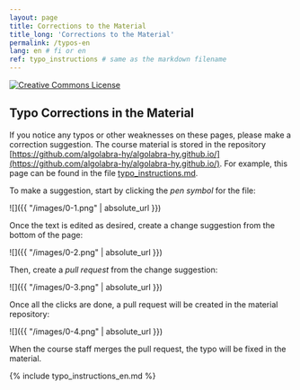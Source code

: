 ```yaml
---
layout: page
title: Corrections to the Material
title_long: 'Corrections to the Material'
permalink: /typos-en
lang: en # fi or en
ref: typo_instructions # same as the markdown filename
---
```


<a rel="license" href="https://creativecommons.org/licenses/by-nc-sa/3.0/">
  <img alt="Creative Commons License" style="border-width:0" src="https://i.creativecommons.org/l/by-nc-sa/3.0/88x31.png"
  />
</a>

## Typo Corrections in the Material

If you notice any typos or other weaknesses on these pages, please make a correction suggestion. The course material is stored in the repository
[https://github.com/algolabra-hy/algolabra-hy.github.io/](https://github.com/algolabra-hy/algolabra-hy.github.io/). For example, this page can be found in the file [typo_instructions.md]([https://github.com/algolabra-hy/algolabra-hy.github.io/blob/main/typo_instructions.md](https://github.com/algolabra-hy/algolabra-hy.github.io/blob/main/_pages/en/typo_instructions.md)).

To make a suggestion, start by clicking the _pen symbol_ for the file:

![]({{ "/images/0-1.png" | absolute_url }})

Once the text is edited as desired, create a change suggestion from the bottom of the page:

![]({{ "/images/0-2.png" | absolute_url }})

Then, create a _pull request_ from the change suggestion:

![]({{ "/images/0-3.png" | absolute_url }})

Once all the clicks are done, a pull request will be created in the material repository:

![]({{ "/images/0-4.png" | absolute_url }})

When the course staff merges the pull request, the typo will be fixed in the material. 


{% include typo_instructions_en.md %}
